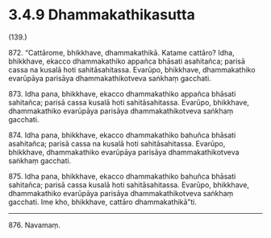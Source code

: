 

# 3.4.9 Dhammakathikasutta




(139.)

872\. “Cattārome, bhikkhave, dhammakathikā. Katame cattāro? Idha, bhikkhave, ekacco dhammakathiko appañca bhāsati asahitañca; parisā cassa na kusalā hoti sahitāsahitassa. Evarūpo, bhikkhave, dhammakathiko evarūpāya parisāya dhammakathikotveva saṅkhaṃ gacchati.

873\. Idha pana, bhikkhave, ekacco dhammakathiko appañca bhāsati sahitañca; parisā cassa kusalā hoti sahitāsahitassa. Evarūpo, bhikkhave, dhammakathiko evarūpāya parisāya dhammakathikotveva saṅkhaṃ gacchati.

874\. Idha pana, bhikkhave, ekacco dhammakathiko bahuñca bhāsati asahitañca; parisā cassa na kusalā hoti sahitāsahitassa. Evarūpo, bhikkhave, dhammakathiko evarūpāya parisāya dhammakathikotveva saṅkhaṃ gacchati.

875\. Idha pana, bhikkhave, ekacco dhammakathiko bahuñca bhāsati sahitañca; parisā cassa kusalā hoti sahitāsahitassa. Evarūpo, bhikkhave, dhammakathiko evarūpāya parisāya dhammakathikotveva saṅkhaṃ gacchati. Ime kho, bhikkhave, cattāro dhammakathikā”ti.

---

876\. Navamaṃ.





